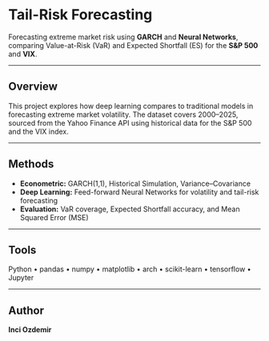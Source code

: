 # Tail-Risk Forecasting  

Forecasting extreme market risk using **GARCH** and **Neural Networks**, comparing Value-at-Risk (VaR) and Expected Shortfall (ES) for the **S&P 500** and **VIX**.

---

## Overview  
This project explores how deep learning compares to traditional models in forecasting extreme market volatility.
The dataset covers 2000–2025, sourced from the Yahoo Finance API using historical data for the S&P 500 and the VIX index.

---

## Methods  
- **Econometric:** GARCH(1,1), Historical Simulation, Variance–Covariance  
- **Deep Learning:** Feed-forward Neural Networks for volatility and tail-risk forecasting 
- **Evaluation:** VaR coverage, Expected Shortfall accuracy, and Mean Squared Error (MSE)

---

## Tools  
Python • pandas • numpy • matplotlib • arch • scikit-learn • tensorflow • Jupyter

---

## Author  
**Inci Ozdemir**  
